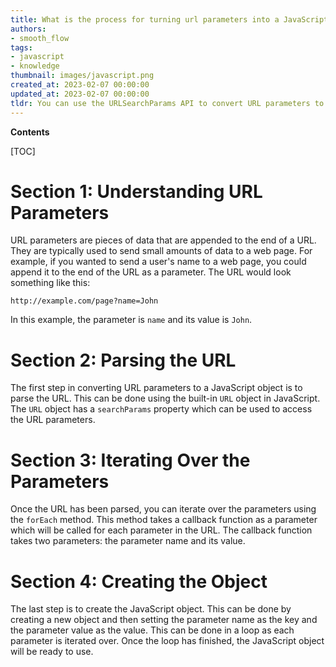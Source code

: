 ```yaml
---
title: What is the process for turning url parameters into a JavaScript object?
authors:
- smooth_flow
tags:
- javascript
- knowledge
thumbnail: images/javascript.png
created_at: 2023-02-07 00:00:00
updated_at: 2023-02-07 00:00:00
tldr: You can use the URLSearchParams API to convert URL parameters to a JavaScript object.
---
```


**Contents**

[TOC]

# Section 1: Understanding URL Parameters
URL parameters are pieces of data that are appended to the end of a URL. They are typically used to send small amounts of data to a web page. For example, if you wanted to send a user's name to a web page, you could append it to the end of the URL as a parameter. The URL would look something like this:

`http://example.com/page?name=John`

In this example, the parameter is `name` and its value is `John`.

# Section 2: Parsing the URL
The first step in converting URL parameters to a JavaScript object is to parse the URL. This can be done using the built-in `URL` object in JavaScript. The `URL` object has a `searchParams` property which can be used to access the URL parameters. 

# Section 3: Iterating Over the Parameters
Once the URL has been parsed, you can iterate over the parameters using the `forEach` method. This method takes a callback function as a parameter which will be called for each parameter in the URL. The callback function takes two parameters: the parameter name and its value. 

# Section 4: Creating the Object
The last step is to create the JavaScript object. This can be done by creating a new object and then setting the parameter name as the key and the parameter value as the value. This can be done in a loop as each parameter is iterated over. Once the loop has finished, the JavaScript object will be ready to use.
